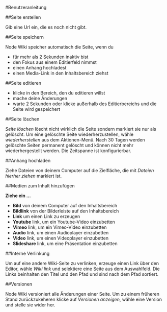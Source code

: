 #Benutzeranleitung

##Seite erstellen

Gib eine Url ein, die es noch nicht gibt.

##Seite speichern

Node Wiki speicher automatisch die Seite, wenn du

- für mehr als 2 Sekunden inaktiv bist
- den Fokus aus einem Editierfeld nimmst
- einen Anhang hochladest
- einen Media-Link in den Inhaltsbereich ziehst

##Seite editieren

- klicke in den Bereich, den du editieren willst
- mache deine Änderungen
- warte 2 Sekunden oder klicke außerhalb des Editierbereichs und die Seite
  wird gespeichert

##Seite löschen

_Seite löschen_ löscht nicht wirklich die Seite sondern markiert sie nur als
gelöscht. Um eine gelöschte Seite wiederherzustellen, wähle _wiederherstellen_
aus dem Aktionen-Menü. Nach 30 Tagen werden gelöschte Seiten permanent
gelöscht und können nicht mehr wiederhergestellt werden. Die Zeitspanne ist
konfigurierbar.

##Anhang hochladen

Ziehe Dateien von deinem Computer auf die Zielfläche, die mit _Dateien hierher
ziehen_ markiert ist.

##Medien zum Inhalt hinzufügen

__Ziehe ein ...__

- __Bild__ von deinem Computer auf den Inhaltsbereich
- __Bildlink__ von der Bilderleiste auf den Inhaltsbereich
- __Link__ um einen Link zu erzeugen
- __Youtube__ link, um ein Youtube-Video einzubetten
- __Vimeo__ link, um ein Vimeo-Video einzubetten
- __Audio__ link, um einen Audioplayer einzubetten
- __Video__ link, um einen Videoplayer einzubetten
- __Slideshare__ link, um eine Präsentation einzubetten

##Interne Verlinkung

Um auf eine andere Wiki-Seite zu verlinken, erzeuge einen Link über den
Editor, wähle _Wiki link_ und selektiere eine Seite aus dem Auswahlfeld. Die
Links beinhalten den Titel und den Pfad und sind nach dem Pfad sortiert.

##Versionen

Node Wiki versioniert alle Änderungen einer Seite. Um zu einem früheren Stand
zurückzukeheren klicke auf _Versionen anzeigen_, wähle eine Version und stelle
sie wider her.

